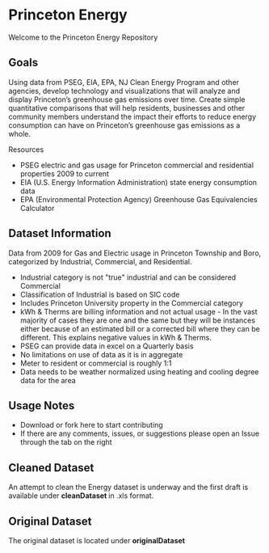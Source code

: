 # Princeton Energy

Welcome to the Princeton Energy Repository

## Goals
Using data from PSEG, EIA, EPA, NJ Clean Energy Program and other agencies, develop technology and visualizations that will analyze and display Princeton’s greenhouse gas emissions over time. Create simple quantitative comparisons that will help residents, businesses and other community members understand the impact their efforts to reduce energy consumption can have on Princeton’s greenhouse gas emissions as a whole.

Resources
- PSEG electric and gas usage for Princeton commercial and residential properties 2009 to current 
- EIA (U.S. Energy Information Administration) state energy consumption data
- EPA (Environmental Protection Agency) Greenhouse Gas Equivalencies Calculator

## Dataset Information
Data from 2009 for Gas and Electric usage in Princeton Township and Boro, categorized by Industrial, Commercial, and Residential.

- Industrial category is not "true" industrial and can be considered Commercial 
- Classification of Industrial is based on SIC code 
- Includes Princeton University property in the Commercial category
- kWh & Therms are billing information and not actual usage -  In the vast majority of cases they are one and the same but they will be instances either because of an estimated bill or a corrected bill where they can be different. This explains negative values in kWh & Therms.
- PSEG can provide data in excel on a Quarterly basis 
- No limitations on use of data as it is in aggregate 
- Meter to resident or commercial is roughly 1:1
- Data needs to be weather normalized using heating and cooling degree data for the area

## Usage Notes
- Download or fork here to start contributing
- If there are any comments, issues, or suggestions please open an Issue through the tab on the right

## Cleaned Dataset
An attempt to clean the Energy dataset is underway and the first draft is available under <b> cleanDataset </b> in .xls format. 

## Original Dataset
The original dataset is located under <b> originalDataset </b>

